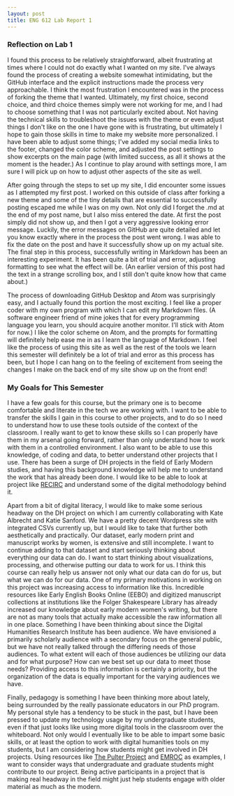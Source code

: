 ```yaml
---
layout: post
title: ENG 612 Lab Report 1
---
```


### Reflection on Lab 1
I found this process to be relatively straightforward, albeit frustrating at times where I could not do exactly what I wanted on my site.
I've always found the process of creating a website somewhat intimidating, but the GitHub interface and the explicit instructions made the
process very approachable. I think the most frustration I encountered was in the process of forking the theme that I wanted. Ultimately, my
first choice, second choice, and third choice themes simply were not working for me, and I had to choose something that I was not particularly
excited about. Not having the technical skills to troubleshoot the issues with the theme or even adjust things I don't like on the one I
have gone with is frustrating, but ultimately I hope to gain those skills in time to make my website more personalized. I have been able to adjust
some things; I've added my social media links to the footer, changed the color scheme, and adjusted the post settings to show excerpts on the main
page (with limited success, as all it shows at the moment is the header.) As I continue to play around with settings more, I am sure I will
pick up on how to adjust other aspects of the site as well.

After going through the steps to set up my site, I did encounter some issues as I attempted my first post. I worked on this outside of class
after forking a new theme and some of the tiny details that are essential to successfully posting escaped me while I was on my own. Not only did
I forget the .md at the end of my post name, but I also miss entered the date. At first the post simply did not show up, and then I got a very
aggressive looking error message. Luckily, the error messages on GitHub are quite detailed and let you know exactly where in the process the post
went wrong. I was able to fix the date on the post and have it successfully show up on my actual site. The final step in this process, successfully
writing in Markdown has been an interesting experiment. It has been quite a bit of trial and error, adjusting formatting to see what the effect will be.
(An earlier version of this post had the text in a strange scrolling box, and I still don't quite know how that came about.)

The process of downloading GitHub Desktop and Atom was surprisingly easy, and I actually found this portion the most exciting. I feel like a proper coder with my own program with which I can edit my Markdown files. (A software engineer friend of mine jokes that for every programming language you learn, you should acquire another monitor. I'll stick with Atom for now.) I like the color scheme on Atom, and the prompts for formatting will definitely help ease me in as I learn the language of Markdown. I feel like the process of using this site as well as the rest of the tools we learn this semester will definitely be a lot of trial and error as this process has been, but I hope I can hang on to the feeling of excitement from seeing the changes I make on the back end of my site show up on the front end!

### My Goals for This Semester
I have a few goals for this course, but the primary one is to become comfortable and literate in the tech we are working with. I want to be
able to transfer the skills I gain in this course to other projects, and to do so I need to understand how to use these tools outside of the
context of the classroom. I really want to get to know these skills so I can properly have them in my arsenal going forward, rather than
only understand how to work with them in a controlled environment. I also want to be able to use this knowledge, of coding and data, to better
understand other projects that I use. There has been a surge of DH projects in the field of Early Modern studies, and having this background
knowledge will help me to understand the work that has already been done. I would like to be able to look at project like [RECIRC](https://recirc.nuigalway.ie/)
and understand some of the digital methodology behind it.

Apart from a bit of digital literacy, I would like to make some serious headway on the DH project on which I am currently collaborating with Kate Albrecht
and Katie Sanford. We have a pretty decent Wordpress site with integrated CSVs currently up, but I would like to take that further both aesthetically and
practically. Our dataset, early modern print and manuscript works by women, is extensive and still incomplete. I want to continue adding to that dataset
and start seriously thinking about everything our data can do. I want to start thinking about visualizations, processing, and otherwise putting our
data to work for us. I think this course can really help us answer not only what our data can do for us, but what we can do for our data. One of my primary
motivations in working on this project was increasing access to information like this. Incredible resources like Early English Books Online (EEBO) and digitized
manuscript collections at institutions like the Folger Shakespeare Library has already increased our knowledge about early modern women's writing, but there
are not as many tools that actually make accessible the raw information all in one place. Something I have been thinking about since the Digital Humanities
Research Institute has been audience. We have envisioned a primarily scholarly audience with a secondary focus on the general public, but we have not really
talked through the differing needs of those audiences. To what extent will each of those audiences be utilizing our data and for what purpose? How can we best
set up our data to meet those needs? Providing access to this information is certainly a priority, but the organization of the data is equally important for
the varying audiences we have.

Finally, pedagogy is something I have been thinking more about lately, being surrounded by the really passionate educators in our PhD program. My personal
style has a tendency to be stuck in the past, but I have been pressed to update my technology usage by my undergraduate students, even if that just looks
like using more digital tools in the classroom over the whiteboard. Not only would I eventually like to be able to impart some basic skills, or at least the
option to work with digital humanities tools on my students, but I am considering how students might get involved in DH projects. Using resources like
[The Pulter Project](https://pulterproject.northwestern.edu/) and [EMROC](https://emroc.hypotheses.org/) as examples, I want to consider ways that undergraduate
and graduate students might contribute to our project. Being active participants in a project that is making real headway in the field might just help students
engage with older material as much as the modern.
